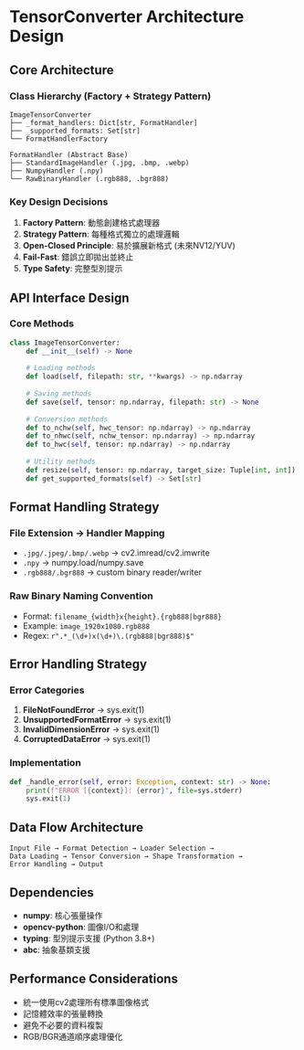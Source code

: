 # TensorConverter Architecture Design

## Core Architecture

### Class Hierarchy (Factory + Strategy Pattern)
```
ImageTensorConverter
├── _format_handlers: Dict[str, FormatHandler]
├── _supported_formats: Set[str] 
└── FormatHandlerFactory

FormatHandler (Abstract Base)
├── StandardImageHandler (.jpg, .bmp, .webp)
├── NumpyHandler (.npy)
└── RawBinaryHandler (.rgb888, .bgr888)
```

### Key Design Decisions

1. **Factory Pattern**: 動態創建格式處理器
2. **Strategy Pattern**: 每種格式獨立的處理邏輯
3. **Open-Closed Principle**: 易於擴展新格式 (未來NV12/YUV)
4. **Fail-Fast**: 錯誤立即拋出並終止
5. **Type Safety**: 完整型別提示

## API Interface Design

### Core Methods
```python
class ImageTensorConverter:
    def __init__(self) -> None
    
    # Loading methods
    def load(self, filepath: str, **kwargs) -> np.ndarray
    
    # Saving methods  
    def save(self, tensor: np.ndarray, filepath: str) -> None
    
    # Conversion methods
    def to_nchw(self, hwc_tensor: np.ndarray) -> np.ndarray
    def to_nhwc(self, nchw_tensor: np.ndarray) -> np.ndarray
    def to_hwc(self, tensor: np.ndarray) -> np.ndarray
    
    # Utility methods
    def resize(self, tensor: np.ndarray, target_size: Tuple[int, int]) -> np.ndarray
    def get_supported_formats(self) -> Set[str]
```

## Format Handling Strategy

### File Extension → Handler Mapping
- `.jpg/.jpeg/.bmp/.webp` → cv2.imread/cv2.imwrite
- `.npy` → numpy.load/numpy.save
- `.rgb888/.bgr888` → custom binary reader/writer

### Raw Binary Naming Convention
- Format: `filename_{width}x{height}.{rgb888|bgr888}`
- Example: `image_1920x1080.rgb888`
- Regex: `r".*_(\d+)x(\d+)\.(rgb888|bgr888)$"`

## Error Handling Strategy

### Error Categories
1. **FileNotFoundError** → sys.exit(1)
2. **UnsupportedFormatError** → sys.exit(1)  
3. **InvalidDimensionError** → sys.exit(1)
4. **CorruptedDataError** → sys.exit(1)

### Implementation
```python
def _handle_error(self, error: Exception, context: str) -> None:
    print(f"ERROR [{context}]: {error}", file=sys.stderr)
    sys.exit(1)
```

## Data Flow Architecture

```
Input File → Format Detection → Loader Selection → 
Data Loading → Tensor Conversion → Shape Transformation → 
Error Handling → Output
```

## Dependencies
- **numpy**: 核心張量操作
- **opencv-python**: 圖像I/O和處理
- **typing**: 型別提示支援 (Python 3.8+)
- **abc**: 抽象基類支援

## Performance Considerations
- 統一使用cv2處理所有標準圖像格式
- 記憶體效率的張量轉換
- 避免不必要的資料複製
- RGB/BGR通道順序處理優化